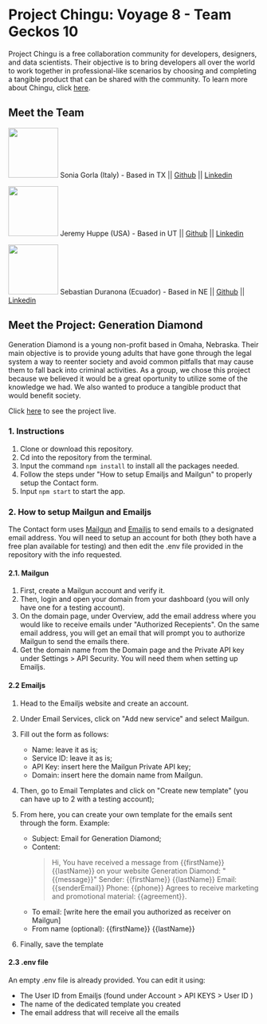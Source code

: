 # Project Chingu: Voyage 8 - Team Geckos 10
Project Chingu is a free collaboration community for developers, designers, and data scientists. Their objective is to bring developers all over the world to work together in professional-like scenarios by choosing and completing a tangible product that can be shared with the community. To learn more about Chingu, click [here](https://chingu.io/). 

## Meet the Team
<img src="https://avatars2.githubusercontent.com/u/28880016?s=460&v=4" width="100">    Sonia Gorla (Italy) - Based in TX || [Github](https://github.com/Sonjya00) || [Linkedin](https://www.linkedin.com/in/soniagorla)

<img src="https://avatars0.githubusercontent.com/u/14873941?s=460&v=4" width="100">    Jeremy Huppe (USA) - Based in UT || [Github](https://github.com/jhuppe) || [Linkedin](https://www.linkedin.com/in/jeremyhuppe/)

<img src="https://avatars0.githubusercontent.com/u/29741090?s=460&v=4" width="100">    Sebastian Duranona (Ecuador) - Based in NE || [Github](https://github.com/SebasDuranona) || [Linkedin](https://www.linkedin.com/in/sebastian-duranona-46bb87185/)

## Meet the Project: Generation Diamond

Generation Diamond is a young non-profit based in Omaha, Nebraska. Their main objective is to provide young adults that have gone through the legal system a way to reenter society and avoid common pitfalls that may cause them to fall back into criminal activities. As a group, we chose this project because we believed it would be a great oportunity to utilize some of the knowledge we had. We also wanted to produce a tangible product that would benefit society.

Click [here](https://generation-diamond.herokuapp.com/) to see the project live.

### 1. Instructions

1. Clone or download this repository.
2. Cd into the repository from the terminal.
3. Input the command `npm install` to install all the packages needed.
4. Follow the steps under "How to setup Emailjs and Mailgun" to properly setup the Contact form.
5. Input `npm start` to start the app.

### 2. How to setup Mailgun and Emailjs

The Contact form uses [Mailgun](https://www.mailgun.com/) and [Emailjs](http://www.emailjs.com/) to send emails to a designated email address. You will need to setup an account for both (they both have a free plan available for testing) and then edit the .env file provided in the repository with the info requested.

#### 2.1. Mailgun

1. First, create a Mailgun account and verify it.
2. Then, login and open your domain from your dashboard (you will only have one for a testing account).
3. On the domain page, under Overview, add the email address where you would like to receive emails under "Authorized Recepients". On the same email address, you will get an email that will prompt you to authorize Mailgun to send the emails there.
4. Get the domain name from the Domain page and the Private API key under Settings > API Security. You will need them when setting up Emailjs.

#### 2.2 Emailjs

1. Head to the Emailjs website and create an account.
2. Under Email Services, click on "Add new service" and select Mailgun.
3. Fill out the form as follows:

   - Name: leave it as is;
   - Service ID: leave it as is;
   - API Key: insert here the Mailgun Private API key;
   - Domain: insert here the domain name from Mailgun.

4. Then, go to Email Templates and click on "Create new template" (you can have up to 2 with a testing account);
5. From here, you can create your own template for the emails sent through the form. Example:

   - Subject: Email for Generation Diamond;
   - Content:
     > Hi,
     > You have received a message from {{firstName}} {{lastName}} on your website Generation Diamond:
     > "{{message}}"
     > Sender: {{firstName}} {{lastName}}
     > Email: {{senderEmail}}
     > Phone: {{phone}}
     > Agrees to receive marketing and promotional material: {{agreement}}.

   * To email: [write here the email you authorized as receiver on Mailgun]
   * From name (optional): {{firstName}} {{lastName}}

6. Finally, save the template

#### 2.3 .env file

An empty .env file is already provided. You can edit it using:

- The User ID from Emailjs (found under Account > API KEYS > User ID )
- The name of the dedicated template you created
- The email address that will receive all the emails

